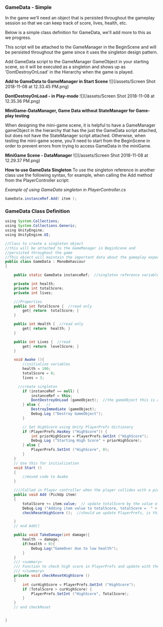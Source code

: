 ### GameData - Simple

In the game we'll need an object that is persisted throughout the gameplay session so that we can keep track of score, lives, health, etc.

Below is a simple class definition for GameData, we'll add more to this as we progress.

This script will be attached to the GameManager in the BeginScene and will be persisted throughout the game since it uses the singleton design pattern.

Add GameData script to the GameManager GameObject in your starting scene, so it will be executed as a singleton and shows up as 'DontDestroyOnLoad' in the Hierarchy when the game is played.

**Add to GameData to GameManager in Start Scene**
![](/assets/Screen Shot 2018-11-08 at 12.33.45 PM.png)

**DontDestroyOnLoad - in Play-mode**
![](/assets/Screen Shot 2018-11-08 at 12.35.36 PM.png)

**MiniGame-DataManager, Game Data without StateManager for Game-play testing**

When designing the mini-game scene, it is helpful to have a GameManager gameObject in the hierarchy that has the just the GameData script attached, but does not have the StateManager script attached. Otherwise, when testing the mini-game scene, you'll need to start from the BeginScene in order to prevent errors from trying to access GameData in the miniGame.

**MiniGame Scene - DataManager**
![](/assets/Screen Shot 2018-11-08 at 12.29.37 PM.png)

**How to use GameData Singleton**
To use the singleton reference in another class use the following syntax, for example, when calling the Add method from the PlayerController script:

_Example of using GameData singleton in PlayerController.cs_
```java
GameData.instanceRef.Add( item );
```


### GameData Class Definition

```java
using System.Collections;
using System.Collections.Generic;
using UnityEngine;
using UnityEngine.UI;

//Class to create a singleton object
//this will be attached to the GameManager in BeginScene and
//persisted throughout the game
//This object will maintain the important data about the gameplay experience
public class GameData : MonoBehaviour
{

    public static GameData instanceRef;  //singleton reference variable

    private int health;
    private int totalScore;
    private int lives;

    ///Properties
    public int TotalScore {  //read only
        get{ return  totalScore; }
    }

    public int Health {  //read only
        get{ return  health; }
    }

    public int Lives {  //read 
        get{ return  levelScore; }
    }

    void Awake (){
        //initialize variables
        health = 100;
        totalScore = 0;
        lives = 3;  

      //create singleton
        if (instanceRef == null) {
            instanceRef = this;
            DontDestroyOnLoad (gameObject);  //the gameObject this is attached to 
        } else {   //
            DestroyImmediate (gameObject);   
            Debug.Log ("Destroy GameObject");
        }

        // Set HighScore using Unity PlayerPrefs dictionary
        if (PlayerPrefs.HasKey ("HighScore")) {
            int priorHighScore = PlayerPrefs.GetInt ("HighScore");
            Debug.Log ("Starting High Score" + priorHighScore);
        } else {
            PlayerPrefs.SetInt ("HighScore", 0);
        }
    }
    // Use this for initialization
    void Start ()
    {
        //moved code to Awake
    }

    ////Called in Player controller when the player collides with a pickup    
    public void Add (PickUp item)
    {
        totalScore += item.value;  // update totalScore by the value of this current item
        Debug.Log ("Adding item value to totalScore, totalScore =  " + totalScore);
        checkResetHighScore ();  //should we update PlayerPrefs, is this the alltime high score?

    }
    // end Add()

    public void TakeDamage(int damage){
        health -= damage;
        if(health < 0){
            Debug.Log("GameOver due to low health");
        }
    }
    /// <summary>
    /// Function to check high score in PlayerPrefs and update with the current high score if necessary
    /// </summary>
    private void checkResetHighScore ()
    {
        int curHighScore = PlayerPrefs.GetInt ("HighScore");
        if (TotalScore > curHighScore) {
            PlayerPrefs.SetInt ("HighScore", TotalScore);
        }
    }
    // end checkReset


}
```



